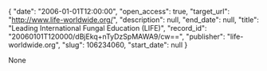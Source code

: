 {
  "date": "2006-01-01T12:00:00", 
  "open_access": true, 
  "target_url": "http://www.life-worldwide.org/", 
  "description": null, 
  "end_date": null, 
  "title": "Leading International Fungal Education (LIFE)", 
  "record_id": "20060101T120000/dBjEkq+nTyDzSpMAWA9/cw==", 
  "publisher": "life-worldwide.org", 
  "slug": 106234060, 
  "start_date": null
}

None